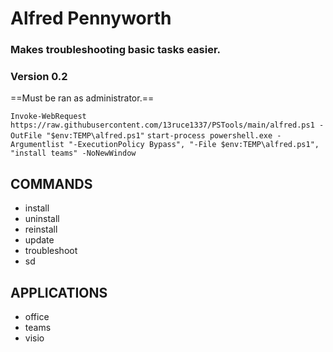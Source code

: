 # Alfred Pennyworth
### Makes troubleshooting basic tasks easier.
### Version 0.2

==Must be ran as administrator.==

`Invoke-WebRequest https://raw.githubusercontent.com/13ruce1337/PSTools/main/alfred.ps1 -OutFile "$env:TEMP\alfred.ps1"`
`start-process powershell.exe -Argumentlist "-ExecutionPolicy Bypass", "-File $env:TEMP\alfred.ps1", "install teams" -NoNewWindow`

## COMMANDS
- install
- uninstall
- reinstall
- update
- troubleshoot
- sd
## APPLICATIONS
- office
- teams
- visio